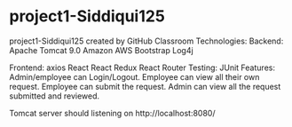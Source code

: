 # project1-Siddiqui125
project1-Siddiqui125 created by GitHub Classroom
Technologies:
 Backend:
    Apache Tomcat 9.0
    Amazon AWS
    Bootstrap 
    Log4j 

 Frontend:
    axios
    React 
    React Redux 
    React Router 
 Testing:
    JUnit
 Features: 
    Admin/employee can Login/Logout.
    Employee can view all their own request.
    Employee can submit the request.
    Admin can view all the request submitted and reviewed.

 Tomcat server should listening on http://localhost:8080/